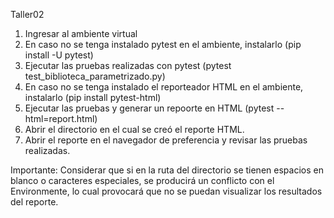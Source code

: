 Taller02

1. Ingresar al ambiente virtual
2. En caso no se tenga instalado pytest en el ambiente, instalarlo (pip install -U pytest)
3. Ejecutar las pruebas realizadas con pytest (pytest test_biblioteca_parametrizado.py)
4. En caso no se tenga instalado el reporteador HTML en el ambiente, instalarlo (pip install pytest-html)
5. Ejecutar las pruebas y generar un repoorte en HTML (pytest --html=report.html)
6. Abrir el directorio en el cual se creó el reporte HTML.
7. Abrir el reporte en el navegador de preferencia y revisar las pruebas realizadas.

Importante: Considerar que si en la ruta del directorio se tienen espacios en blanco o caracteres especiales, se producirá un conflicto con el Environmente, lo cual provocará que no se puedan visualizar los resultados del reporte.

